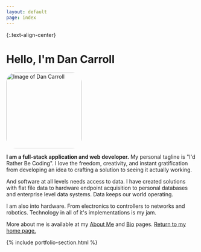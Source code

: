 ```yaml
---
layout: default
page: index
---
```


{:.text-align-center}
# Hello, I'm Dan Carroll

<img src="https://avatars1.githubusercontent.com/u/15189408?s=400&u=40b47485b772cb2b40b1904a5d6b944cab09f496&v=4"
     alt="Image of Dan Carroll"
     title="Image of Dan Carroll"
     width="200" height="200"
     class="img-align-center"
     style="border-radius: 25px; ">

**I am a full-stack application and web developer.** My personal tagline is "I'd Rather Be Coding". I love the freedom, creativity, and instant gratification from developing an idea to crafting a solution to seeing it actually working.

And software at all levels needs access to data. I have created solutions with flat file data to hardware endpoint acquisition to personal databases and enterprise level data systems. Data keeps our world operating.

I am also into hardware. From electronics to controllers to networks and robotics. Technology in all of it's implementations is my jam.

More about me is available at my [About Me](https://dan-carroll.github.io/about/) and [Bio](https://dan-carroll.github.io/dan-carroll-bio/) pages. [Return to my home page.](https://dan-carroll.github.io/)

{% include portfolio-section.html %}


